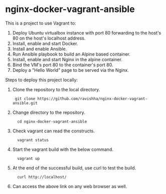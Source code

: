 # nginx-docker-vagrant-ansible
This is a project to use Vagrant to:
  1. Deploy Ubuntu virtualbox instance with port 80 forwarding to the host's 80 on the host's localhost address.
  2. Install, enable and start Docker.
  3. Install and enable Ansible.
  4. Run Ansible playbook to build an Alpine based container.
  5. Install, enable and start Nginx in the alpine container.
  6. Bind the VM's port 80 to the container's port 80.
  7. Deploy a "Hello World" page to be served via the Nginx.

Steps to deploy this project locally:
  1.  Clone the repository to the local directory.
  
           git clone https://github.com/ravishha/nginx-docker-vagrant-ansible.git
           
  2.  Change directory to the repository.
  
            cd nginx-docker-vagrant-ansible
            
  3.  Check vagrant can read the constructs.
  
            vagrant status
            
  4.  Start the vagrant build with the below command.
  
            vagrant up
  
  5.  At the end of the successful build, use curl to test the build.
  
            curl http://localhost/
            
  6.  Can access the above link on any web browser as well.
